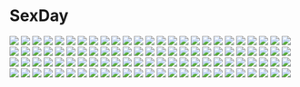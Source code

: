 # SexDay
![](https://konachan.com/image/ef9f901160c2b6c6042be39a0fd7c377/Konachan.com%20-%2064973%20all_male%20himura_kenshin%20japanese_clothes%20katana%20male%20rurouni_kenshin%20scar%20sword%20weapon.jpg)
![](https://konachan.com/jpeg/6d1a33aacae14d49655a2514190559d9/Konachan.com%20-%2018381%20aoi_umi_no_tristia%20mahou_shoujo_lyrical_nanoha.jpg)
![](https://konachan.com/image/b6245804d97f79460e8e6d0d30d99258/Konachan.com%20-%20138004%20calendar%20group%20imouto_senbatsu%E2%98%86sousenkyo%20kamitsurugi_ouka%20school_uniform%20tachibana_hiiragi%20tachibana_kouta%20tachibana_matsuri%20tachibana_yotsuha.jpg)
![](https://konachan.com/image/057d087bc3702d4279a9cfa6804ae186/Konachan.com%20-%20152550%20animal_ears%20black_hair%20bunnygirl%20catgirl%20crossover%20fate_zero%20flowers%20green_eyes%20hakusai%20iii%20pink_hair%20rose%20short_hair%20skirt%20tail%20yellow_eyes%20yu-gi-oh.jpg)
![](https://konachan.com/image/a751d96bde603d05484e315130d86561/Konachan.com%20-%20132448%20blonde_hair%20blue_eyes%20blush%20bow%20brown_eyes%20brown_hair%20cameltoe%20horns%20ibuki_suika%20moriya_suwako%20panties%20pink_eyes%20pink_hair%20touhou%20underwear.jpg)
![](https://konachan.com/jpeg/89078618c91da5cfd33fa28c5ea69b78/Konachan.com%20-%20276937%20blonde_hair%20brown_eyes%20brown_hair%20fireworks%20group%20long_hair%20loundraw%20male%20original%20short_hair%20signed%20stockings%20thighhighs%20wristwear.jpg)
![](https://konachan.com/image/034c385aaf2e1214d8528f4f9952b8c0/Konachan.com%20-%20187243%20building%20city%20clouds%20cola_%28gotouryouta%29%20landscape%20leaves%20nobody%20original%20scenic%20sky%20sunset.jpg)
![](https://konachan.com/jpeg/38dbca8ba2f59f20d7cfbf8a820234fd/Konachan.com%20-%20228003%20breasts%20butterfly%20close%20nipples%20no_bra%20original%20seventhheaven%20topless.jpg)
![](https://konachan.com/image/3a39e8609696893452afe6e0ba78a75d/Konachan.com%20-%20165208%20cherry_blossoms%20fan%20flowers%20hat%20japanese_clothes%20petals%20pink_hair%20saigyouji_yuyuko%20touhou%20tree%20untsue.jpg)
![](https://konachan.com/image/fc7f6ad5425c89b55eb1cca1dd1e4f3e/Konachan.com%20-%20160157%20blue_eyes%20flowers%20green_hair%20hat%20shikieiki_yamaxanadu%20skirt%20skull%20touhou%20ugume.jpg)
![](https://konachan.com/jpeg/97164b45a2f18658cdfce0852a2b1ace/Konachan.com%20-%20257858%20barefoot%20blue_eyes%20blush%20bow%20breasts%20cleavage%20gray_hair%20scan%20short_hair%20shorts%20yuran.jpg)
![](https://konachan.com/jpeg/60dbab8dfd31f2850d1bc80a68826a17/Konachan.com%20-%2051229%20close%20code_geass%20rain%20shirley_fenette%20tears%20vector%20water.jpg)
![](https://konachan.com/image/537b1ac906518da54a5053c299d10fe8/Konachan.com%20-%20242228%20ass%20black_hair%20breasts%20gray_eyes%20hyuuga_hinata%20long_hair%20naruto%20nipples%20nude%20to_matto%20water.jpg)
![](https://konachan.com/image/6a61a27125a60e7b6f5da479569063a9/Konachan.com%20-%20225686%20blood%20bow%20breasts%20choker%20cleavage%20dress%20drink%20food%20goth-loli%20headband%20loli%20long_hair%20original%20petals%20pizza%20ribbons%20rope%20wristwear%20yellow_eyes.jpg)
![](https://konachan.com/jpeg/8c2cb40edcd899cc58127416848412aa/Konachan.com%20-%20276387%20animal%20bell%20bird%20braids%20brown_eyes%20brown_hair%20doll%20flowers%20gloves%20japanese_clothes%20kimono%20long_hair%20male%20original%20ponytail%20short_hair.jpg)
![](https://konachan.com/image/18917afc39d26499e8d745aedf0a533e/Konachan.com%20-%2025822%20mai-hime%20okuzaki_akira.jpg)
![](https://konachan.com/image/dafc9539f89eee4026a6127cd0796d77/Konachan.com%20-%2082430%20amagami%20ishikura_keiichi%20nakata_sae%20nanasaki_ai%20swimsuit%20tachibana_miya.jpg)
![](https://konachan.com/jpeg/bf2d379ed62b102dbdcb24725f0f9dfe/Konachan.com%20-%20244803%20amamiya_ren%20male%20morgana_%28persona_5%29%20persona_5%20sakamoto_ryuuji%20takamaki_anne%20vector.jpg)
![](https://konachan.com/image/73fcc1d25019941558813cf27ff6d68d/Konachan.com%20-%20107652%20animal%20animal_ears%20blonde_hair%20dog%20japanese_clothes%20landscape%20original%20scenic%20short_hair%20tree%20ume_%28plumblossom%29%20water%20yellow_eyes%20yukata.jpg)
![](https://konachan.com/jpeg/e1512d80d5b340a214d37d7946cdca0f/Konachan.com%20-%20194162%20blush%20game_cg%20katakura_saki%20mote_sugite_shuraba_na_ore%20ponytail%20praline%20purple_eyes%20red_hair%20sayori.jpg)
![](https://konachan.com/image/0e9edbb3638c04cfdf79d34642e679f9/Konachan.com%20-%20128381%20flowers%20kasaki_ran_%28singer%29%20masami_chie%20nico_nico_singer%20petals.jpg)
![](https://konachan.com/jpeg/06d283f2cd04fcdb9afbd7a441892fc3/Konachan.com%20-%20304295%20ass%20blonde_hair%20blush%20dr._stone%20green_eyes%20loli%20navel%20orange_eyes%20ponytail%20ruri_%28dr._stone%29%20short_hair%20suika_%28dr._stone%29%20swordsouls%20wet.jpg)
![](https://konachan.com/jpeg/5d2430810f04a39081c02ea5caf325f5/Konachan.com%20-%20160641%20bed%20blindfold%20bra%20game_cg%20iizuki_tasuku%20lovely_x_cation%20lovely_x_cation_2%20nirasaki_hinata%20panties%20pink_hair%20twintails%20underwear.jpg)
![](https://konachan.com/jpeg/99c9250a6bcf103a2675bb157db2c1e5/Konachan.com%20-%2099175%20aqua_eyes%20aqua_hair%20close%20hanepochi%20hatsune_miku%20headphones%20tie%20twintails%20vocaloid%20white.jpg)
![](https://konachan.com/image/d9e6010f4153ba22fe6f8e4e792f5703/Konachan.com%20-%2067196%20black_hair%20blonde_hair%20chibi%20dress%20hakurei_reimu%20hat%20heart%20japanese_clothes%20kirisame_marisa%20kurenai_shake%20miko%20short_hair%20touhou%20white%20witch.jpg)
![](https://konachan.com/image/4b471fbe9423fc3ad8148a2e29fec1b3/Konachan.com%20-%2045976%20lolita_fashion%20red_eyes%20tagme.jpg)
![](https://konachan.com/image/23d83d38db0acb02409fc3bbbe60a9ed/Konachan.com%20-%20187201%20aqua_eyes%20breasts%20cleavage%20dress%20long_hair%20nardack%20original%20pink_hair%20staff%20twintails.jpg)
![](https://konachan.com/image/fbf9a59cb7ac2e6f12f6c928fbf76ded/Konachan.com%20-%20265310%202girls%20ass%20azur_lane%20bed%20blue_eyes%20blush%20braids%20breasts%20green_eyes%20hat%20headdress%20hug%20long_hair%20navel%20nipples%20nude%20pussy_juice%20wet%20white_hair%20yuri.jpg)
![](https://konachan.com/image/36f6b5f9737e4214fc38c77ef9bd584c/Konachan.com%20-%2022828%20narumi_ayumu%20spiral%20yuizaka_hiyono.jpg)
![](https://konachan.com/image/5ca69c6b36ccb6e10398f7cc3598c758/Konachan.com%20-%20278361%20blue_eyes%20blush%20cake%20food%20fruit%20fuu_%28fuore%29%20go-toubun_no_hanayome%20nakano_nino%20pink_hair%20short_hair%20strawberry.jpg)
![](https://konachan.com/jpeg/7a2898f90b87c09e0f50b0d4f248f35c/Konachan.com%20-%20144219%20barefoot%20blue_eyes%20blue_hair%20bow%20cirno%20fairy%20food%20fruit%20pool%20rubber_duck%20sakurea%20school_swimsuit%20short_hair%20swimsuit%20touhou%20water%20watermelon%20wet.jpg)
![](https://konachan.com/jpeg/7627e74083f74f5f80248de2a353682d/Konachan.com%20-%20221513%20bass%20bell%20drums%20flute%20group%20guitar%20houjuu_nue%20instrument%20kumoi_ichirin%20microphone%20mystia_lorelei%20namauni%20nazrin%20tatara_kogasa%20toramaru_shou%20touhou.jpg)
![](https://konachan.com/image/1451fbdfd843b108f5f16f2c70b0778b/Konachan.com%20-%20250694%20antilous%20aqua_eyes%20blindfold%20elbow_gloves%20gloves%20long_hair%20male%20nier%20nier%3A_automata%20robot%20shorts%20sword%20thighhighs%20watermark%20weapon%20white_hair.jpg)
![](https://konachan.com/image/f14688534454d092a234c4c79a603300/Konachan.com%20-%2020438%20gravion.jpg)
![](https://konachan.com/image/64e5d44297be35c944c38ff4fd6be831/Konachan.com%20-%20202377%20bed%20blush%20book%20breasts%20censored%20navel%20nipples%20no_bra%20open_shirt%20original%20pajamas%20panties%20panty_pull%20penis%20pussy%20red_hair%20sex%20short_hair%20underwear.jpg)
![](https://konachan.com/image/9fceab915c4756abcc78ad7914fdf1ac/Konachan.com%20-%2022624%20hiiragi_kagami%20hiiragi_tsukasa%20izumi_konata%20lucky_star%20takara_miyuki%20vector.jpg)
![](https://konachan.com/image/5a73603d5966092a7cc7ad22f4087131/Konachan.com%20-%20108152%20itsukishishihimenomikoto%20kobuichi%20long_hair%20purple_eyes%20purple_hair%20school_uniform%20signed%20tenshinranman%20thighhighs%20yuzusoft.jpg)
![](https://konachan.com/image/652090500a76b790aa0cb261dfe8dc98/Konachan.com%20-%20172798%20flowers%20gray_hair%20headband%20konpaku_youmu%20myon%20short_hair%20stk%20sword%20touhou%20weapon.jpg)
![](https://konachan.com/jpeg/f5ac22291604c10f1ec6bac54900e57f/Konachan.com%20-%20248915%20anthropomorphism%20black_hair%20brown_eyes%20dress%20long_hair%20original%20polychromatic%20sousou_%28sousouworks%29%20stars.jpg)
![](https://konachan.com/image/5efdb79e1e45c0a2dde2ed47886a9a1d/Konachan.com%20-%2057542%20shining_tears%20tagme%20taka_tony.jpg)
![](https://konachan.com/image/958cc4a53f123c63bdf3290bc9fd9d45/Konachan.com%20-%20284363%20black_hair%20feathers%20flat_chest%20gray%20hashiko_nowoto%20loli%20long_hair%20navel%20original%20panties%20red_eyes%20underwear%20wings.jpg)
![](https://konachan.com/image/b59d305e2ee5f91bf67363f4ffbb7116/Konachan.com%20-%2055412%20ass%20mama_%28artist%29%20original%20panties%20striped_panties%20underwear.jpg)
![](https://konachan.com/image/f3c61ff36333e7d07f1d8bd48c27fc8b/Konachan.com%20-%20253915%20blonde_hair%20blood%20ekita_xuan%20flandre_scarlet%20hat%20ponytail%20red%20red_eyes%20short_hair%20touhou%20vampire%20wings%20wristwear.jpg)
![](https://konachan.com/image/6a0a64bcf57bc830ca1b5dfeec76e774/Konachan.com%20-%2038284%20christmas%20clannad%20furukawa_nagisa%20moonknives%20okazaki_ushio.jpg)
![](https://konachan.com/image/f882ae7b540fc47c159e590387784973/Konachan.com%20-%20261270%20blonde_hair%20fallen_heaven%20green_eyes%20hat%20komeiji_koishi%20nopan%20open_shirt%20short_hair%20thighhighs%20touhou.jpg)
![](https://konachan.com/image/c8d5170ca7d4bda7d739f35b434c5f99/Konachan.com%20-%20128203%20game_cg%20ichinose_yua%20makita_maki%20night%20panties%20school_uniform%20shinigami_no_testament%20sword%20underwear%20vivi_alhazerd%20weapon.jpg)
![](https://konachan.com/jpeg/155dcb4379cca1d5766fb42737d5cbbb/Konachan.com%20-%20281869%20breasts%20brown_hair%20building%20city%20cutesexyrobutts%20green_eyes%20long_hair%20night%20nipples%20no_bra%20open_shirt%20original%20panties%20shirt%20underwear%20watermark.jpg)
![](https://konachan.com/jpeg/80e3e4877fa0d2e89ee19d223615f5e8/Konachan.com%20-%20143897%20black_hair%20blue_eyes%20dress%20gloves%20jpeg_artifacts%20katana%20key%20konohana_lucia%20long_hair%20ponytail%20rewrite%20ribbons%20sword%20weapon.jpg)
![](https://konachan.com/jpeg/1f3b8ad98163521a5043b0343873af82/Konachan.com%20-%2073687%20avril%20blonde_hair%20blush%20dress%20game_cg%20gloves%20ko%7Echa%20long_hair%20red_eyes%20ribbons%20shukufuku_no_campanella%20windmill_oasis.jpg)
![](https://konachan.com/image/95b96334d1cef43ef68c2186c992a660/Konachan.com%20-%2021087%20da_capo%20shirakawa_kotori%20snow.jpg)
![](https://konachan.com/jpeg/952bb2ddcfa5326dd49de3cbcdf91dc6/Konachan.com%20-%20125959%20bomi%20breasts%20censored%20game_cg%20ishida_mitsuna%20molamola_software%20nipples%20nude%20omae_no_pantsu_wa_nani-iro_da%21%20pink_hair%20sex%20short_hair%20wet.jpg)
![](https://konachan.com/jpeg/b28357adcfb428b8438ca3e4c3719444/Konachan.com%20-%20149046%20animal_ears%20barefoot%20bikini%20catgirl%20la-na%20long_hair%20original%20red_hair%20swimsuit%20tail%20white.jpg)
![](https://konachan.com/image/f1b9afbafb03b11ef41b0f16a2a592ff/Konachan.com%20-%2016573%20kanon%20tsukimiya_ayu%20wings.jpg)
![](https://konachan.com/image/b42fea22ffd39116c4eefe251057955e/Konachan.com%20-%2092795%20breasts%20bunnygirl%20cleavage%20koutaro%20red_eyes%20thighhighs.jpg)
![](https://konachan.com/jpeg/dc1b216571dcc8634de05dd3df500b07/Konachan.com%20-%20173650%20blue_hair%20elbow_gloves%20game_cg%20gloves%20hat%20long_hair%20moon%20moonstone%20night%20purple_eyes%20ribbons%20ruruna%20thighhighs%20twintails%20witch_hat%20yamakaze_ran.jpg)
![](https://konachan.com/jpeg/a7ee8a03dbd791d604d31f5578f0af07/Konachan.com%20-%20218178%20akina_%28sakura_santa%29%20animal_ears%20blush%20foxgirl%20game_cg%20inma%20japanese_clothes%20long_hair%20sakura_santa%20yellow_eyes%20yukata.jpg)
![](https://konachan.com/image/2b16c4bc1cde89c773ea3c2550afaf6f/Konachan.com%20-%206309%20nee_chan_to_shiyou_yo%21.jpg)
![](https://konachan.com/image/d67f29e20bd2e776c8a3ddbe4b6a033c/Konachan.com%20-%20131444%20apron%20black_hair%20d_chara_mail%20long_hair%20mucha%20naked_apron.jpg)
![](https://konachan.com/image/60776d3bf4e3e94ae11d6bc0fd72b8d8/Konachan.com%20-%20184097%20anthropomorphism%20bikini%20blue_hair%20book%20breasts%20cherrylich%20eyepatch%20headdress%20kantai_collection%20logo%20orange_eyes%20short_hair%20swimsuit.jpg)
![](https://konachan.com/image/63144c50d65321f96390ab34e8a58af4/Konachan.com%20-%20260157%20animal_ears%20ass%20blush%20bow%20breasts%20catsizuru%20cleavage%20foxgirl%20gloves%20long_hair%20panties%20pink_hair%20ribbons%20signed%20tail%20thighhighs%20underwear%20yellow_eyes.jpg)
![](https://konachan.com/image/40593bc9f08015d8a46c39c78b6bbea0/Konachan.com%20-%20137986%20ass%20blue_hair%20green_eyes%20happoubi_jin%20koromogae_maya%20panties%20resort_boin%20short_hair%20skirt%20underwear%20undressing.jpg)
![](https://konachan.com/jpeg/402935979addb2052a892eda47f22026/Konachan.com%20-%2037452%20kao_no_nai_tsuki%20kuraki_suzuna%20panties%20ribbons%20thighhighs%20underwear.jpg)
![](https://konachan.com/image/72ed49e60d1d8e181406107f98591cbe/Konachan.com%20-%20106214%20butterfly%20dress%20eyepatch%20flowers%20long_hair%20nishiki_koi%20original%20red_eyes%20twintails.jpg)
![](https://konachan.com/image/5e990898083a291a5fa10f3cf1556606/Konachan.com%20-%20267154%20artoria_pendragon_%28all%29%20barefoot%20bikini%20blonde_hair%20blush%20braids%20condom%20fate_grand_order%20fate_%28series%29%20nopan%20short_hair%20swimsuit%20white.jpg)
![](https://konachan.com/jpeg/e76c25c5759f90ced93a541a9d5500e6/Konachan.com%20-%20204044%20game_cg%20glasses%20kick%20mote_sugite_shuraba_na_ore%20niimura_miyako%20panties%20praline%20purple_hair%20striped_panties%20underwear%20yuuki_rika.jpg)
![](https://konachan.com/jpeg/7d401cb7d94de89e368dc4a22abc51ba/Konachan.com%20-%2085280%20black_hair%20cape%20cc%20code_geass%20dress%20green_hair%20lelouch_lamperouge%20long_hair%20male%20purple_eyes%20short_hair%20sword%20thighhighs%20weapon%20white%20yellow_eyes.jpg)
![](https://konachan.com/jpeg/2eff91c9d85f4299d43d0f1d12afcca6/Konachan.com%20-%20124119%20blonde_hair%20close%20coffee-kizoku%20cure_girl%20dress%20long_hair%20nanjou_rena%20twintails.jpg)
![](https://konachan.com/image/0ce2d7b52de75edd350b3192b9249157/Konachan.com%20-%2015115%20flcl%20guitar%20instrument%20nandaba_naota.jpg)
![](https://konachan.com/jpeg/8f0421055b9adb16f2d133958aebb77a/Konachan.com%20-%20200819%20armor%20braids%20forest%20gray_eyes%20gray_hair%20long_hair%20original%20polychromatic%20saberiii%20signed%20snow%20sword%20tree%20weapon.jpg)
![](https://konachan.com/jpeg/590d8ac24cda12e43eb317e232cded96/Konachan.com%20-%20251722%20bicolored_eyes%20kneehighs%20long_hair%20niya%20original%20school_uniform%20skirt%20space%20stars%20tidsean.jpg)
![](https://konachan.com/image/0b358d3310152f7c909c91335c14e5de/Konachan.com%20-%2019866%20dark_matou_sakura%20fate_%28series%29%20fate_stay_night%20matou_sakura%20type-moon.jpg)
![](https://konachan.com/image/994dd0583c21a0e830a82beafe584e5b/Konachan.com%20-%2092842%20tagme.jpg)
![](https://konachan.com/jpeg/a38d2d5804fde4479a502df8c0e22228/Konachan.com%20-%20131796%20game_cg%20olfina_von_rubens%20princess_style.jpg)
![](https://konachan.com/jpeg/77d3225325fbc6253d7c3ec6dd1e7dea/Konachan.com%20-%20255885%20black_hair%20blush%20breasts%20brown_eyes%20brown_hair%20clouds%20glasses%20group%20kalua%20male%20navel%20ponytail%20purple_hair%20short_hair%20skirt%20sky%20swim_ring%20water.jpg)
![](https://konachan.com/jpeg/7baa8dfcd848dffc649ac93c2503f395/Konachan.com%20-%20287809%20bang_dream%21%20cropped%20crown%20goth-loli%20group%20hikawa_sayo%20imai_lisa%20lolita_fashion%20long_hair%20minato_yukina%20thighhighs%20twintails%20udagawa_ako%20user_shinra.jpg)
![](https://konachan.com/image/e71ce613c454d33787da87b8b9b854f7/Konachan.com%20-%20193825%20bow%20brown_hair%20love_plus%20penpen_%28artist%29%20school_uniform%20tagme%20takane_manaka.jpg)
![](https://konachan.com/image/87a066ab5745243ad2dc696963cacc2f/Konachan.com%20-%2065327%202girls%20blue_hair%20blush%20food%20green_eyes%20headdress%20long_hair%20saten_ruiko%20school_uniform%20short_hair%20skirt%20to_aru_majutsu_no_index%20uiharu_kazari.jpg)
![](https://konachan.com/image/6cdac127089c21c1dbfc4af9dd979542/Konachan.com%20-%20295705%202girls%20blue_eyes%20blue_hair%20cherry_blossoms%20clouds%20flowers%20long_hair%20original%20ponytail%20shirt%20shoujo_ai%20sky%20umbrella%20yichuan.jpg)
![](https://konachan.com/image/e4f4804d6f3b8a0829d3b03c3303dac8/Konachan.com%20-%2082509%20animal%20breasts%20brown_eyes%20brown_hair%20cleavage%20eat%20fish%20realistic%20watermark.jpg)
![](https://konachan.com/image/978564af3f572a0270f0cd0046a595ae/Konachan.com%20-%20103477%20hakurou%20izayoi_sakuya%20maid%20touhou.jpg)
![](https://konachan.com/jpeg/97973fb6210e83801fc06aa8c186448f/Konachan.com%20-%2046934%20blush%20flyable_heart%20game_cg%20itou_noiji%20panties%20school_uniform%20underwear%20yellow_eyes%20yukishiro_suzuno.jpg)
![](https://konachan.com/image/3002dc3d2652ddaa4fc0b536249b33ab/Konachan.com%20-%20117636%20black_hair%20blonde_hair%20blue_eyes%20butterfly%20geike%20kashiwazaki_sena%20long_hair%20mikazuki_yozora%20purple_eyes%20school_uniform%20thighhighs.jpg)
![](https://konachan.com/image/289c4660d855bbbed56c2719aa0fc867/Konachan.com%20-%20211286%20date_a_live%20final_fantasy%20hakurei_reimu%20kagayama_kaede%20lexington%20loli%20miyauchi_renge%20non_non_biyori%20original%20rodney%20touhou%20youxuemingdie.jpg)
![](https://konachan.com/image/172a9191fd10a258944c9462dbd50fba/Konachan.com%20-%208905%20black_hair%20blonde_hair%20green%20green_eyes%20long_hair%20matou_sakura%20navel%20nude%20panties%20red_eyes%20saber%20short_hair%20thighhighs%20underwear%20white_hair.jpg)
![](https://konachan.com/image/7f92de708c9355462dbe007e73c25295/Konachan.com%20-%20304878%20animal_ears%20aqua_eyes%20arknights%20blush%20breasts%20brown_hair%20censored%20horns%20long_hair%20nipples%20panty_pull%20pussy%20spread_legs%20thighhighs%20torn_clothes.jpg)
![](https://konachan.com/image/e697ba8aa3d75ce635dfa1bb56558246/Konachan.com%20-%20204548%20bra%20breasts%20censored%20cum%20nipples%20original%20panties%20pussy%20sex%20underwear%20yume_no_tanuki.jpg)
![](https://konachan.com/jpeg/3575c8d90f9ce30a00173ac0ab00c5b2/Konachan.com%20-%20240313%20blonde_hair%20bluesnowcat%20blush%20bow%20brown_eyes%20fairy_tail%20lucy_heartfilia%20male%20natsu_dragneel%20pink_hair%20scarf%20short_hair%20tattoo%20waifu2x.jpg)
![](https://konachan.com/jpeg/2781a7d6fa60875335bbc75273bd4060/Konachan.com%20-%20132857%20amasaka_takashi%20game_cg%20koi_mekuri_clover%20niina_ayami.jpg)
![](https://konachan.com/image/8e6ff15f8428270b8fa0e10df1be7048/Konachan.com%20-%2018181%20scrapped_princess%20zefiris.jpg)
![](https://konachan.com/jpeg/d8d9d093f491e946358482d75f4866fd/Konachan.com%20-%20217813%202girls%20baseson%20bra%20breasts%20bunnygirl%20catgirl%20cleavage%20long_hair%20navel%20panties%20pink_hair%20red_eyes%20ribbons%20scan%20stockings%20tail%20underwear%20wristwear.jpg)
![](https://konachan.com/jpeg/bb86ef137dd0cf27d246355989bda633/Konachan.com%20-%20273071%20black_hair%20bodysuit%20brown_eyes%20building%20city%20fang%20fire%20fixro2n%20gun%20long_hair%20sword%20weapon.jpg)
![](https://konachan.com/image/32499b686d66882f78dba78d73e79d9b/Konachan.com%20-%2077210%20animal%20bird%20blonde_hair%20bow%20brown_eyes%20cat%20clouds%20dress%20flowers%20ragnarok_online%20sky.jpg)
![](https://konachan.com/jpeg/6de3804cdf92fa3ad66b2bd175a7e459/Konachan.com%20-%20260347%20aqua_eyes%20forest%20front_wing%20game_cg%20gloves%20grass%20grisaia%3A_phantom_trigger%20gun%20kumashiro_megumi%20military%20short_hair%20tree%20uniform%20watanabe_akio%20weapon.jpg)
![](https://konachan.com/jpeg/0f4091c6703665125cf26efa655c25cd/Konachan.com%20-%20199709%20fire%20gloves%20long_hair%20original%20pixiv_fantasia%20thighhighs%20transistor%20white_hair.jpg)
![](https://konachan.com/jpeg/c11104d10180a656288c98580e4b31bf/Konachan.com%20-%20254044%20annin_doufu%20breasts%20brown_hair%20cleavage%20garter_belt%20green_eyes%20headband%20idolmaster%20manaka_misato%20microphone%20short_hair%20shorts%20thighhighs.jpg)
![](https://konachan.com/image/44bb904d9b764d367d99ea869cba3ec0/Konachan.com%20-%20246482%20bandage%20blonde_hair%20blush%20breasts%20brown_eyes%20brown_hair%20green_eyes%20ibarazaki_emi%20katawa_shoujo%20long_hair%20miura_miki%20nude%20ricegnat%20sex.jpg)
![](https://konachan.com/image/e9aaf9c9657b9a120c4b533bd5adfcdd/Konachan.com%20-%20104396%20animal_ears%20barefoot%20long_hair%20nekomura_iroha%20pink_hair%20tail%20thighhighs%20vocaloid%20yayoi_%28egoistic_realism%29%20yellow_eyes.jpg)
![](https://konachan.com/jpeg/218bb2d02eb3029c35569552ade8cda1/Konachan.com%20-%20116132%20animal%20barefoot%20food%20fruit%20original%20panties%20school_uniform%20strawberry%20tagme_%28artist%29%20underwear.jpg)
![](https://konachan.com/image/675bdd2d9e59f2f5e6752df31b0f2950/Konachan.com%20-%2044091%20alphard%20canaan%20canaan_%28character%29%20takeuchi_takashi%20type-moon.jpg)
![](https://konachan.com/image/51c45dd815b892a11a0bc9ab979f1261/Konachan.com%20-%20264623%20black_hair%20blue_eyes%20blush%20bow%20braids%20breasts%20cleavage%20dress%20flowers%20honkai_impact%20long_hair%20raiden_mei%20rose%20signed%20thighhighs%20xfatezh.jpg)

